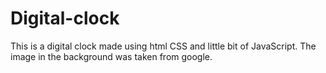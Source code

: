 # Digital-clock
This is a digital clock made using html CSS and little bit of JavaScript. The image in the background was taken from google.
